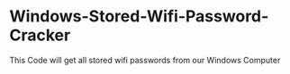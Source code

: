 # Windows-Stored-Wifi-Password-Cracker
This Code will get all stored wifi passwords from our Windows Computer
